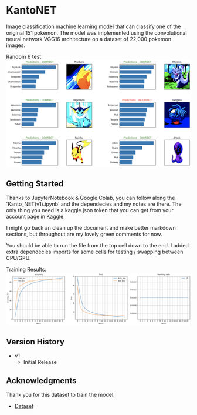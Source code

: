 # KantoNET

Image classification machine learning model that can classify one of the original 151 pokemon. The model was implemented using the convolutional neural network VGG16 architecture on a dataset of 22,000 pokemon images.

Random 6 test:
![thumbnail](https://raw.githubusercontent.com/heytonyy/media-uploads/main/kanto%20random%206.png)


## Getting Started

Thanks to JupyterNotebook & Google Colab, you can follow along the 'Kanto_NET(v1).ipynb' and the dependecies and my notes are there. The only thing you need is a kaggle.json token that you can get from your account page in Kaggle.

I might go back an clean up the document and make better markdown sections, but throughout are my lovely green comments for now.

You should be able to run the file from the top cell down to the end. I added extra dependecies imports for some cells for testing / swapping between CPU/GPU.

Training Results:
![thumbnail](https://raw.githubusercontent.com/heytonyy/media-uploads/main/kanto_stats.png)

## Version History

* v1
    * Initial Release


## Acknowledgments

Thank you for this dataset to train the model:
* [Dataset](https://www.kaggle.com/datasets/bhawks/pokemon-generation-one-22k)

